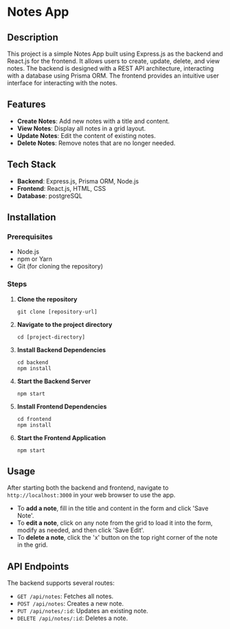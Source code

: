 # Notes App

## Description
This project is a simple Notes App built using Express.js as the backend and React.js for the frontend. It allows users to create, update, delete, and view notes. The backend is designed with a REST API architecture, interacting with a database using Prisma ORM. The frontend provides an intuitive user interface for interacting with the notes.

## Features
- **Create Notes**: Add new notes with a title and content.
- **View Notes**: Display all notes in a grid layout.
- **Update Notes**: Edit the content of existing notes.
- **Delete Notes**: Remove notes that are no longer needed.

## Tech Stack
- **Backend**: Express.js, Prisma ORM, Node.js
- **Frontend**: React.js, HTML, CSS
- **Database**: postgreSQL

## Installation

### Prerequisites
- Node.js
- npm or Yarn
- Git (for cloning the repository)

### Steps

1. **Clone the repository**
    ```
    git clone [repository-url]
    ```

2. **Navigate to the project directory**
    ```
    cd [project-directory]
    ```

3. **Install Backend Dependencies**
    ```
    cd backend
    npm install
    ```

4. **Start the Backend Server**
    ```
    npm start
    ```

5. **Install Frontend Dependencies**
    ```
    cd frontend
    npm install
    ```

6. **Start the Frontend Application**
    ```
    npm start
    ```

## Usage

After starting both the backend and frontend, navigate to `http://localhost:3000` in your web browser to use the app.

- To **add a note**, fill in the title and content in the form and click 'Save Note'.
- To **edit a note**, click on any note from the grid to load it into the form, modify as needed, and then click 'Save Edit'.
- To **delete a note**, click the 'x' button on the top right corner of the note in the grid.

## API Endpoints

The backend supports several routes:

- `GET /api/notes`: Fetches all notes.
- `POST /api/notes`: Creates a new note.
- `PUT /api/notes/:id`: Updates an existing note.
- `DELETE /api/notes/:id`: Deletes a note.

